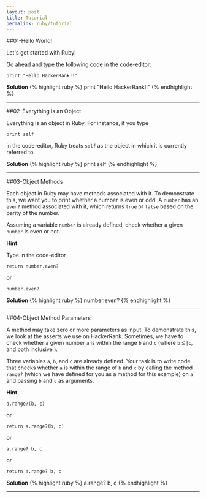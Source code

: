 ```yaml
---
layout: post
title: Tutorial
permalink: ruby/tutorial
---
```

##01-Hello World!

Let's get started with Ruby!

Go ahead and type the following code in the code-editor:

```
print "Hello HackerRank!!"

```


**Solution**
{% highlight ruby %}
print "Hello HackerRank!!"
{% endhighlight %}

---
##02-Everything is an Object

Everything is an object in Ruby. For instance, if you type

`print self`

in the code-editor, Ruby treats `self` as the object in which it is currently referred to.


**Solution**
{% highlight ruby %}
print self
{% endhighlight %}

---
##03-Object Methods

Each object in Ruby may have methods associated with it. To demonstrate this, we want you to print whether a number is even or odd. A `number` has an `even?` method associated with it, which returns `true` or `false` based on the parity of the number.

Assuming a variable `number` is already defined, check whether a given `number` is even or not.

**Hint**

Type in the code-editor

```
return number.even?

```

or

```
number.even?

```


**Solution**
{% highlight ruby %}
number.even?
{% endhighlight %}

---
##04-Object Method Parameters

A method may take zero or more parameters as input. To demonstrate this, we look at the asserts we use on HackerRank. Sometimes, we have to check whether a given number `a` is within the range `b` and `c` (where `b` <span class="MathJax_Preview"></span><span class="MathJax" id="MathJax-Element-1-Frame" role="textbox" aria-readonly="true"><nobr><span class="math" id="MathJax-Span-1" style="width: 0.996em; display: inline-block;"><span style="display: inline-block; position: relative; width: 0.815em; height: 0px; font-size: 123%;"><span style="position: absolute; clip: rect(1.944em 1000.002em 2.983em -0.314em); top: -2.708em; left: 0.002em;"><span class="mrow" id="MathJax-Span-2"><span class="mo" id="MathJax-Span-3" style="font-family: MathJax_Main;">≤</span></span><span style="display: inline-block; width: 0px; height: 2.712em;"></span></span></span><span style="border-left-width: 0.003em; border-left-style: solid; display: inline-block; overflow: hidden; width: 0px; height: 1.058em; vertical-align: -0.219em;"></span></span></nobr></span><script type="math/tex" id="MathJax-Element-1">\le</script> `c`, and both inclusive ).

Three variables `a`, `b`, and `c` are already defined. Your task is to write code that checks whether `a` is within the range of `b` and `c` by calling the method `range?` (which we have defined for you as a method for this example) on `a` and passing `b` and `c` as arguments.

**Hint**

```
a.range?(b, c)

```

or

```
return a.range?(b, c)

```

or

```
a.range? b, c

```

or

```
return a.range? b, c

```


**Solution**
{% highlight ruby %}
a.range? b, c
{% endhighlight %}

---
